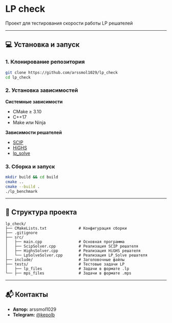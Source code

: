 # LP check

Проект для тестирования скорости работы LP решателей

___

## <a id="title1"> **:computer: Установка и запуск**

### 1. Клонирование репозитория
```bash
git clone https://github.com/arssmol1029/lp_check
cd lp_check
```

### 2. Установка зависимостей

**Системные зависимости**
+ CMake ≥ 3.10
+ C++17
+ Make или Ninja

**Зависимости решателей**
+ [SCIP](https://scipopt.org/#download)
+ [HiGHS](https://ergo-code.github.io/HiGHS/dev/installation/)
+ [lp_solve](https://web.mit.edu/lpsolve/doc/)


### 3. Сборка и запуск
```bash
mkdir build && cd build
cmake ..
cmake --build .
./lp_benchmark
```

___

## <a id="title2"> :file_folder: Структура проекта

```text
lp_check/
├── CMakeLists.txt              # Конфигурация сборки
├── .gitignore
├── src/
│   ├── main.cpp                # Основная программа
│   ├── ScipSolver.cpp          # Реализация SCIP решателя
│   ├── HighsSolver.cpp         # Реализация HiGHS решателя
│   └── LpSolveSolver.cpp       # Реализация LP_Solve решателя
├── include/                    # Заголовочные файлы
├── tests/                      # Тестовые задачи LP
│   ├── lp_files                # Задачи в формате .lp
└── ├── mps_files               # Задачи в формате .mps
```

___

## <a id="title3"> :mailbox_with_mail: Контакты

+ **Автор:** arssmol1029
+ **Telegram:** [@kepolb](https://t.me/kepolb)